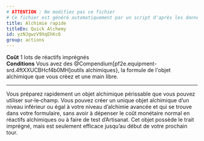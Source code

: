 ```yaml
---
# ATTENTION : Ne modifiez pas ce fichier
# Ce fichier est généré automatiquement par un script d'après les données du module Foundry VTT officiel et de sa traduction
title: Alchimie rapide
titleEn: Quick Alchemy
id: yzNJgwzV9XqEhKc6
group: actions
---
```

<p><strong>Coût</strong> 1 lots de réactifs imprégnés<br><strong>Conditions</strong> Vous avez des @Compendium[pf2e.equipment-srd.4ftXXUCBHcf4b0MH]outils alchimiques}, la formule de l'objet alchimique que vous créez et une main libre.</p><hr><p>Vous préparez rapidement un objet alchimique périssable que vous pouvez utiliser sur‑le‑champ. Vous pouvez créer un unique objet alchimique d’un niveau inférieur ou égal à votre niveau d’alchimie avancée et qui se trouve dans votre formulaire, sans avoir à dépenser le coût monétaire normal en réactifs alchimiques ou à faire de test d’Artisanat. Cet objet possède le trait imprégné, mais est seulement efficace jusqu’au début de votre prochain tour.&nbsp;&nbsp;</p>
